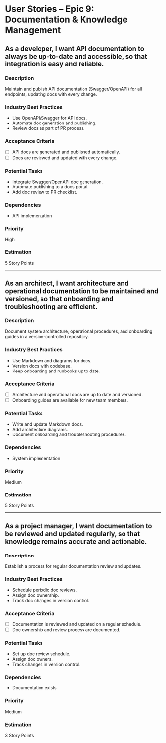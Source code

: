 # User Stories – Epic 9: Documentation & Knowledge Management

## As a developer, I want API documentation to always be up-to-date and accessible, so that integration is easy and reliable.

### Description
Maintain and publish API documentation (Swagger/OpenAPI) for all endpoints, updating docs with every change.

### Industry Best Practices
- Use OpenAPI/Swagger for API docs.
- Automate doc generation and publishing.
- Review docs as part of PR process.

### Acceptance Criteria
- [ ] API docs are generated and published automatically.
- [ ] Docs are reviewed and updated with every change.

### Potential Tasks
- Integrate Swagger/OpenAPI doc generation.
- Automate publishing to a docs portal.
- Add doc review to PR checklist.

### Dependencies
- API implementation

### Priority
High

### Estimation
5 Story Points

---

## As an architect, I want architecture and operational documentation to be maintained and versioned, so that onboarding and troubleshooting are efficient.

### Description
Document system architecture, operational procedures, and onboarding guides in a version-controlled repository.

### Industry Best Practices
- Use Markdown and diagrams for docs.
- Version docs with codebase.
- Keep onboarding and runbooks up to date.

### Acceptance Criteria
- [ ] Architecture and operational docs are up to date and versioned.
- [ ] Onboarding guides are available for new team members.

### Potential Tasks
- Write and update Markdown docs.
- Add architecture diagrams.
- Document onboarding and troubleshooting procedures.

### Dependencies
- System implementation

### Priority
Medium

### Estimation
5 Story Points

---

## As a project manager, I want documentation to be reviewed and updated regularly, so that knowledge remains accurate and actionable.

### Description
Establish a process for regular documentation review and updates.

### Industry Best Practices
- Schedule periodic doc reviews.
- Assign doc ownership.
- Track doc changes in version control.

### Acceptance Criteria
- [ ] Documentation is reviewed and updated on a regular schedule.
- [ ] Doc ownership and review process are documented.

### Potential Tasks
- Set up doc review schedule.
- Assign doc owners.
- Track changes in version control.

### Dependencies
- Documentation exists

### Priority
Medium

### Estimation
3 Story Points
